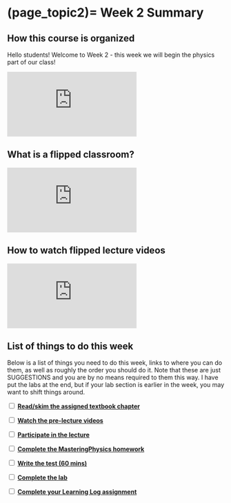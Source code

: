 (page_topic2)=
Week 2 Summary
=======================

## How this course is organized

Hello students! Welcome to Week 2 - this week we will begin the physics part of our class!

<div class="container youtube">
<iframe class="responsive-iframe" src="https://www.youtube.com/embed/_G7FybZQ5zE" frameborder="0" allow="accelerometer; autoplay="0"; encrypted-media; gyroscope; picture-in-picture" allowfullscreen></iframe>
</div>

## What is a flipped classroom?

<div class="container youtube">
<iframe class="responsive-iframe" src="https://www.youtube.com/embed/yzMFdDT6FSA" frameborder="0" allow="accelerometer; autoplay="0"; encrypted-media; gyroscope; picture-in-picture" allowfullscreen></iframe>
</div>

## How to watch flipped lecture videos

<div class="container youtube">
<iframe class="responsive-iframe" src="https://www.youtube-nocookie.com/embed/PPc8nY6Tcns" frameborder="0" allow="accelerometer; autoplay="0"; encrypted-media; gyroscope; picture-in-picture" allowfullscreen></iframe>
</div>

## List of things to do this week

Below is a list of things you need to do this week, links to where you can do them, as well as roughly the order you should do it.
Note that these are just SUGGESTIONS and you are by no means required to them this way. 
I have put the labs at the end, but if your lab section is earlier in the week, you may want to shift things around.

<label><input type="checkbox" id="week02_task1" class="box"> [**Read/skim the assigned textbook chapter**](./readings.md)</input></label>

<label><input type="checkbox" id="week02_task2" class="box"> [**Watch the pre-lecture videos**](./videos.md) </input></label>

<label><input type="checkbox" id="week02_task2b" class="box"> [**Participate in the lecture**](./lecture.md) </input></label>

<label><input type="checkbox" id="week02_task3" class="box"> [**Complete the MasteringPhysics homework**](./homework.md) </input></label>

<label><input type="checkbox" id="week02_task4" class="box"> [**Write the test (60 mins)**](./test.md) </input></label>

<label><input type="checkbox" id="week02_task5" class="box"> [**Complete the lab**](./lab.md) </input></label>

<label><input type="checkbox" id="week02_task6" class="box"> [**Complete your Learning Log assignment**](./learninglogs.md) </input></label>